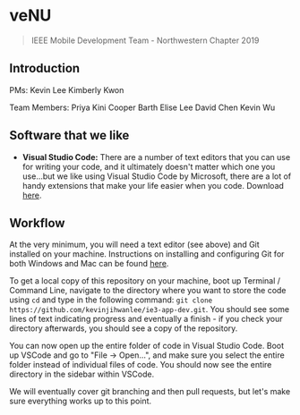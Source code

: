 # veNU
> IEEE Mobile Development Team - Northwestern Chapter 2019

## Introduction
PMs: 
Kevin Lee
Kimberly Kwon

Team Members: 
Priya Kini
Cooper Barth
Elise Lee
David Chen
Kevin Wu

## Software that we like
* **Visual Studio Code:** There are a number of text editors that you can use for writing your code, and it ultimately doesn't matter which one you use...but we like using Visual Studio Code by Microsoft, there are a lot of handy extensions that make your life easier when you code. Download [here](https://code.visualstudio.com/).

## Workflow
At the very minimum, you will need a text editor (see above) and Git installed on your machine. Instructions on installing and configuring Git for both Windows and Mac can be found [here](https://atlassian.com/git/tutorials/install-git). 

To get a local copy of this repository on your machine, boot up Terminal / Command Line, navigate to the directory where you want to store the code using `cd` and type in the following command: `git clone https://github.com/kevinjihwanlee/ie3-app-dev.git`. You should see some lines of text indicating progress and eventually a finish - if you check your directory afterwards, you should see a copy of the repository.

You can now open up the entire folder of code in Visual Studio Code. Boot up VSCode and go to "File -> Open...", and make sure you select the entire folder instead of individual files of code. You should now see the entire directory in the sidebar within VSCode.

We will eventually cover git branching and then pull requests, but let's make sure everything works up to this point. 